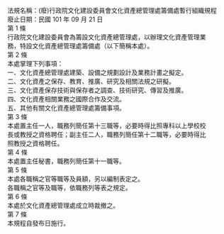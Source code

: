 法規名稱：(廢)行政院文化建設委員會文化資產總管理處籌備處暫行組織規程  
廢止日期：民國 101 年 09 月 21 日  
第 1 條  
行政院文化建設委員會為籌設文化資產總管理處，以辦理文化資產管理業  
務，特設文化資產總管理處籌備處（以下簡稱本處）。  
第 2 條  
本處掌理下列事項：  
一、文化資產總管理處建築、設備之規劃設計及業務計畫之擬定。  
二、文化資產之保存、教育、推廣、研究及相關法規之研擬。  
三、文化資產保存技術與保存者之調查、技術研究、傳習及推廣。  
四、文化資產相關業務之國際合作及交流。  
五、其他有關文化資產總管理處籌備事項。  
第 3 條  
本處置主任一人，職務列簡任第十三職等，必要時得比照專科以上學校校  
長或教授之資格聘任；副主任二人，職務列簡任第十二職等，必要時得比  
照教授之資格聘任。  
第 4 條  
本處置主任秘書，職務列簡任第十一職等。  
第 5 條  
本處各職稱之官等職等及員額，另以編制表定之。  
各職稱之官等及職等，依職務列等表之規定。  
第 6 條  
本處於文化資產總管理處成立時裁撤之。  
第 7 條  
本規程自發布日施行。  


